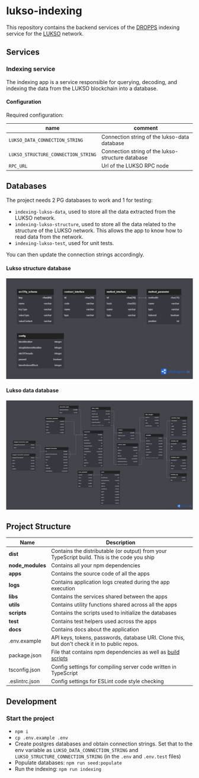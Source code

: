 # lukso-indexing

This repository contains the backend services of the [DROPPS](https://dropps.io/) indexing service for the [LUKSO](https://lukso.network/) network.

## Services

### **Indexing service**

The indexing app is a service responsible for querying, decoding, and indexing the data from the LUKSO blockchain into a database.

#### Configuration

Required configuration:

| name                                | comment                                           |
|-------------------------------------|---------------------------------------------------|
| `LUKSO_DATA_CONNECTION_STRING`      | Connection string of the lukso-data database      |
| `LUKSO_STRUCTURE_CONNECTION_STRING` | Connection string of the lukso-structure database |
| `RPC_URL`                           | Url of the LUKSO RPC node                         |

## Databases

The project needs 2 PG databases to work and 1 for testing:

- `indexing-lukso-data`, used to store all the data extracted from the LUKSO network.
- `indexing-lukso-structure`, used to store all the data related to the structure of the LUKSO network. This allows the app to know how to read data from the network.
- `indexing-lukso-test`, used for unit tests.

You can then update the connection strings accordingly.

#### Lukso structure database

![lukso-indexing-structure.png](docs%2Fdiagrams%2Fdatabase%2Flukso-indexing-structure.png)

#### Lukso data database

![lukso-indexing-data.png](docs%2Fdiagrams%2Fdatabase%2Flukso-indexing-data.png)

## Project Structure

| Name                | Description                                                                                                |
|---------------------|------------------------------------------------------------------------------------------------------------|
| **dist**            | Contains the distributable (or output) from your TypeScript build. This is the code you ship               |
| **node_modules**    | Contains all your npm dependencies                                                                         |
| **apps**            | Contains the source code of all the apps                                                                   |
| **logs**            | Contains application logs created during the app execution                                                 |
| **libs**            | Contains the services shared between the apps                                                              |
| **utils**           | Contains utility functions shared across all the apps                                                      |
| **scripts**         | Contains the scripts used to initialize the databases                                                      |
| **test**            | Contains test helpers used across the apps                                                                 |
| **docs**            | Contains docs about the application                                                                        |
| .env.example        | API keys, tokens, passwords, database URI. Clone this, but don't check it in to public repos.              |
| package.json        | File that contains npm dependencies as well as [build scripts](#what-if-a-library-isnt-on-definitelytyped) |
| tsconfig.json       | Config settings for compiling server code written in TypeScript                                            |
| .eslintrc.json      | Config settings for ESLint code style checking                                                             |


## Development

### Start the project

- `npm i`
- `cp .env.example .env`
- Create postgres databases and obtain connection strings. Set that to the env variable as `LUKSO_DATA_CONNECTION_STRING` and `LUKSO_STRUCTURE_CONNECTION_STRING` (in the `.env` and `.env.test` files)
- Populate databases: `npm run seed:populate`
- Run the indexing: `npm run indexing`
